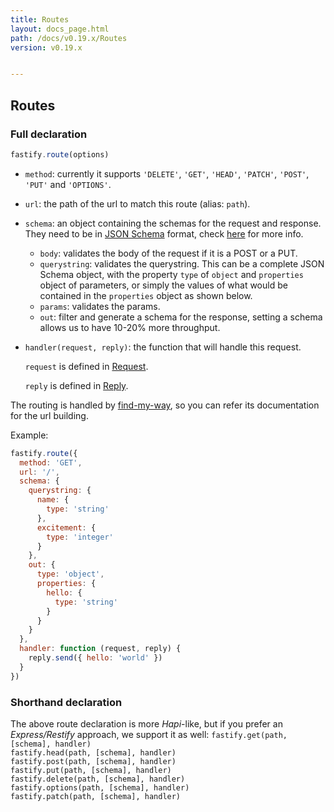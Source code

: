 ```yaml
---
title: Routes
layout: docs_page.html
path: /docs/v0.19.x/Routes
version: v0.19.x


---
```


## Routes
<a name="full-declaration"></a>
### Full declaration
```js
fastify.route(options)
```
* `method`: currently it supports `'DELETE'`, `'GET'`, `'HEAD'`, `'PATCH'`, `'POST'`, `'PUT'` and `'OPTIONS'`.

* `url`: the path of the url to match this route (alias: `path`).
* `schema`: an object containing the schemas for the request and response.
They need to be in
  [JSON Schema](http://json-schema.org/) format, check [here](/docs/v0.19.x/Validation-And-Serialize) for more info.

  * `body`: validates the body of the request if it is a POST or a
    PUT.
  * `querystring`: validates the querystring. This can be a complete JSON
  Schema object, with the property `type` of `object` and `properties` object of parameters, or
  simply the values of what would be contained in the `properties` object as shown below.
  * `params`: validates the params.
  * `out`: filter and generate a schema for the response, setting a
    schema allows us to have 10-20% more throughput.
* `handler(request, reply)`: the function that will handle this request.

  `request` is defined in [Request](/docs/v0.19.x/Request).

  `reply` is defined in [Reply](/docs/v0.19.x/Reply).

The routing is handled by [find-my-way](https://github.com/delvedor/find-my-way), so you can refer its documentation for the url building.

Example:
```js
fastify.route({
  method: 'GET',
  url: '/',
  schema: {
    querystring: {
      name: {
        type: 'string'
      },
      excitement: {
        type: 'integer'
      }
    },
    out: {
      type: 'object',
      properties: {
        hello: {
          type: 'string'
        }
      }
    }
  },
  handler: function (request, reply) {
    reply.send({ hello: 'world' })
  }
})
```

<a name="shorthand-declaration"></a>
### Shorthand declaration
The above route declaration is more *Hapi*-like, but if you prefer an *Express/Restify* approach, we support it as well:
`fastify.get(path, [schema], handler)`  
`fastify.head(path, [schema], handler)`  
`fastify.post(path, [schema], handler)`  
`fastify.put(path, [schema], handler)`  
`fastify.delete(path, [schema], handler)`  
`fastify.options(path, [schema], handler)`  
`fastify.patch(path, [schema], handler)`  
